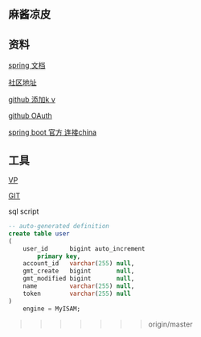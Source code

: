 ## 麻酱凉皮

## 资料

  
[spring 文档](https://spring.io/guides)

 
[社区地址](https://elasticsearch.cn/)

[github 添加k v](https://github.com/font-end-vinllor/community/settings/keys)


[github OAuth](https://developer.github.com/apps/building-github-apps/creating-a-github-app/)

[spring boot 官方 连接china](https://docs.spring.io/spring-boot/docs/2.1.8.RELEASE/reference/html/boot-features-sql.html#boot-features-connect-to-production-database)

## 工具
[VP](https://www.visul-paradigm.com)

[GIT](https://git-scm.com/domnload)


sql script
```sql
-- auto-generated definition
create table user
(
    user_id      bigint auto_increment
        primary key,
    account_id   varchar(255) null,
    gmt_create   bigint       null,
    gmt_modified bigint       null,
    name         varchar(255) null,
    token        varchar(255) null
)
    engine = MyISAM;

```
>>>>>>> origin/master
